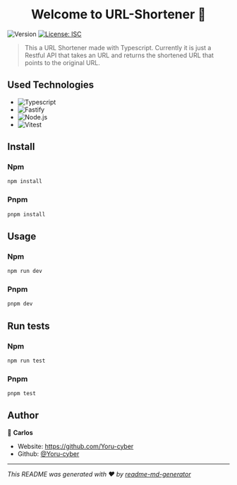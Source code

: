 <h1 align="center">Welcome to URL-Shortener 👋</h1>
<p>
  <img alt="Version" src="https://img.shields.io/badge/version-1.0.0-702963.svg?cacheSeconds=2592000" />
  <a href="#" target="_blank">
    <img alt="License: ISC" src="https://img.shields.io/badge/License-ISC-black.svg" />
  </a>
</p>

> This a URL Shortener made with Typescript. Currently it is just a Restful API that takes an URL and returns the shortened URL that points to the original URL.

## Used Technologies

- <img alt="Typescript" src="https://img.shields.io/badge/typescript-5.4.1-blue.svg" />
- <img alt="Fastify" src="https://img.shields.io/badge/fastify-4.26.2-207521.svg" />
- <img alt="Node.js" src="https://img.shields.io/badge/node.js-20.9.0-6A5ACD.svg" />
- <img alt="Vitest" src="https://img.shields.io/badge/vitest-1.4.0-FFA726.svg" />
## Install

### Npm
```sh
npm install
```
### Pnpm
```sh
pnpm install
```

## Usage
### Npm

```sh
npm run dev
```
### Pnpm

```sh
pnpm dev
```

## Run tests

### Npm

```sh
npm run test
```
### Pnpm

```sh
pnpm test
```

## Author

👤 **Carlos**

* Website: https://github.com/Yoru-cyber
* Github: [@Yoru-cyber](https://github.com/Yoru-cyber)


***
_This README was generated with ❤️ by [readme-md-generator](https://github.com/kefranabg/readme-md-generator)_